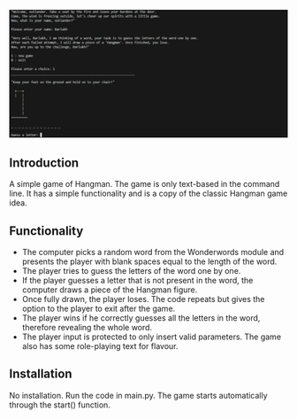 ![screenshot](screenshot.png)

## Introduction
A simple game of Hangman. The game is only text-based in the command line. It has a simple functionality and is a copy of the classic Hangman game idea.

## Functionality
- The computer picks a random word from the Wonderwords module and presents the player with blank spaces equal to the length of the word.
- The player tries to guess the letters of the word one by one.
- If the player guesses a letter that is not present in the word, the computer draws a piece of the Hangman figure.
- Once fully drawn, the player loses. The code repeats but gives the option to the player to exit after the game.
- The player wins if he correctly guesses all the letters in the word, therefore revealing the whole word.
- The player input is protected to only insert valid parameters. The game also has some role-playing text for flavour.

## Installation
No installation. Run the code in main.py. The game starts automatically through the start() function.

